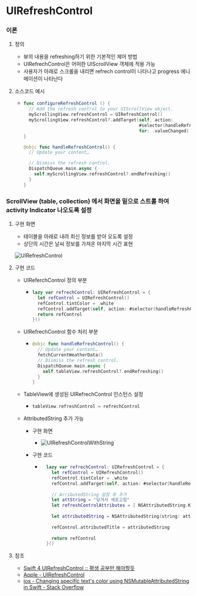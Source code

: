 # UIRefreshControl

### 이론

1. 정의 

   - 뷰의 내용을 refreshing하기 위한 기본적인 제어 방법
   - UIRefrechControl은 어떠한 UIScrollView 객체에 적용 가능
   - 사용자가 아래로 스크롤을 내리면 refrech control이 나타나고 progress 에니메이션이 나타난다

2. 소스코드 예시

   - ```swift
     func configureRefreshControl () {
       // Add the refresh control to your UIScrollView object.
       myScrollingView.refreshControl = UIRefreshControl()
       myScrollingView.refreshControl?.addTarget(self, action:
                                                 #selector(handleRefreshControl),
                                                 for: .valueChanged)
     }
     
     @objc func handleRefreshControl() {
       // Update your content…
     
       // Dismiss the refresh control.
       DispatchQueue.main.async {
         self.myScrollingView.refreshControl?.endRefreshing()
       }
     }
     ```



### ScrollView (table, collection) 에서 화면을 밑으로 스트롤 하여 activity Indicator 나오도록 설정

1. 구현 화면

   - 테이블을 아래로 내려 최신 정보를 받아 오도록 설정
   - 상단의 시간은 날씨 정보를 가져온 마지막 시간 표현

   ![UIRefreshControl](../image/09_RefreshControl/UIRefreshControl.gif)

   

2. 구현 코드

   - UIReferchControl 정의 부분

     - ```swift
       lazy var refrechControl: UIRefreshControl = {
         let refControl = UIRefreshControl()
         refControl.tintColor = .white
         refControl.addTarget(self, action: #selector(handleRefreshControl), for: .valueChanged)
         return refControl
       }()
       ```

   - UIRefrechControl 함수 처리 부분

     - ```swift
       @objc func handleRefreshControl() {
         // Update your content…
         fetchCurrentWeatherData()
         // Dismiss the refresh control.
         DispatchQueue.main.async {
           self.tableView.refreshControl?.endRefreshing()
         }
       }
       ```

   - TableView에 생성된 UIRefrechControl 인스턴스 설정

     - ```swift
       tableView.refreshControl = refrechControl
       ```

   - AttributedString 추가 가능

     - 구현 화면 

       - ![UIRefreshControlWithString](../image/09_RefreshControl/UIRefreshControlWithString.gif)

     - 구현 코드

       - ```swift
           lazy var refrechControl: UIRefreshControl = {
             let refControl = UIRefreshControl()
             refControl.tintColor = .white
             refControl.addTarget(self, action: #selector(handleRefreshControl), for: .valueChanged)
             
             // ArributedString 설정 후 추가
             let attString = "당겨서 새로고침"
             let refreshControlAttributes = [ NSAttributedString.Key.font: UIFont.systemFont(ofSize: 22), NSAttributedString.Key.foregroundColor: UIColor.white]
             
             let attributedString = NSAttributedString(string: attString,attributes: refreshControlAttributes)
             
             refControl.attributedTitle = attributedString
             
             return refControl
           }()
         ```

3. 참조 
   -   [Swift 4 UIRefreshControl :: 평생 공부만 해야할듯](https://gigas-blog.tistory.com/44) 
   -  [Apple - UIRefreshControl](https://developer.apple.com/documentation/uikit/uirefreshcontrol)
   -   [ios - Changing specific text's color using NSMutableAttributedString in Swift - Stack Overflow](https://stackoverflow.com/questions/25207373/changing-specific-texts-color-using-nsmutableattributedstring-in-swift) 

